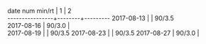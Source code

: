 date num min/rt |    1   |    2    
----------------+--------+---------
2017-08-13      |        | 90/3.5  
2017-08-16      | 90/3.0 |         
2017-08-19      |        | 90/3.5
2017-08-23      |        | 90/3.5
2017-08-27      | 90/3.0 |       
